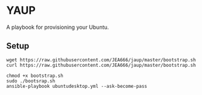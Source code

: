 # YAUP
A playbook for provisioning your Ubuntu.    

## Setup

    wget https://raw.githubusercontent.com/JEA666/jaup/master/bootstrap.sh    
    curl https://raw.githubusercontent.com/JEA666/jaup/master/bootstrap.sh

    chmod +x bootstrap.sh    
    sudo ./bootsrap.sh    
    ansible-playbook ubuntudesktop.yml --ask-become-pass     


